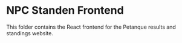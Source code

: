 # NPC Standen Frontend

This folder contains the React frontend for the Petanque results and standings website.
